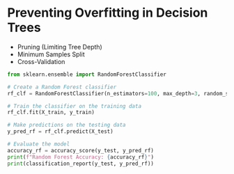 # Preventing Overfitting in Decision Trees
* Pruning (Limiting Tree Depth)
* Minimum Samples Split
* Cross-Validation

```python
from sklearn.ensemble import RandomForestClassifier

# Create a Random Forest classifier
rf_clf = RandomForestClassifier(n_estimators=100, max_depth=3, random_state=42)

# Train the classifier on the training data
rf_clf.fit(X_train, y_train)

# Make predictions on the testing data
y_pred_rf = rf_clf.predict(X_test)

# Evaluate the model
accuracy_rf = accuracy_score(y_test, y_pred_rf)
print(f"Random Forest Accuracy: {accuracy_rf}")
print(classification_report(y_test, y_pred_rf))

